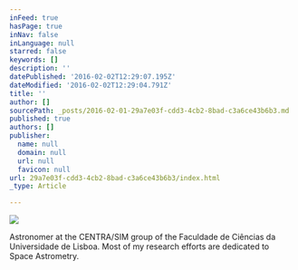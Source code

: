 ```yaml
---
inFeed: true
hasPage: true
inNav: false
inLanguage: null
starred: false
keywords: []
description: ''
datePublished: '2016-02-02T12:29:07.195Z'
dateModified: '2016-02-02T12:29:04.791Z'
title: ''
author: []
sourcePath: _posts/2016-02-01-29a7e03f-cdd3-4cb2-8bad-c3a6ce43b6b3.md
published: true
authors: []
publisher:
  name: null
  domain: null
  url: null
  favicon: null
url: 29a7e03f-cdd3-4cb2-8bad-c3a6ce43b6b3/index.html
_type: Article

---
```

![](https://the-grid-user-content.s3-us-west-2.amazonaws.com/f68e3840-5216-4a4a-9ba8-de31128ef1cb.JPG)

Astronomer at the CENTRA/SIM group of the Faculdade de Ciências da Universidade de Lisboa. Most of my research efforts are dedicated to Space Astrometry.